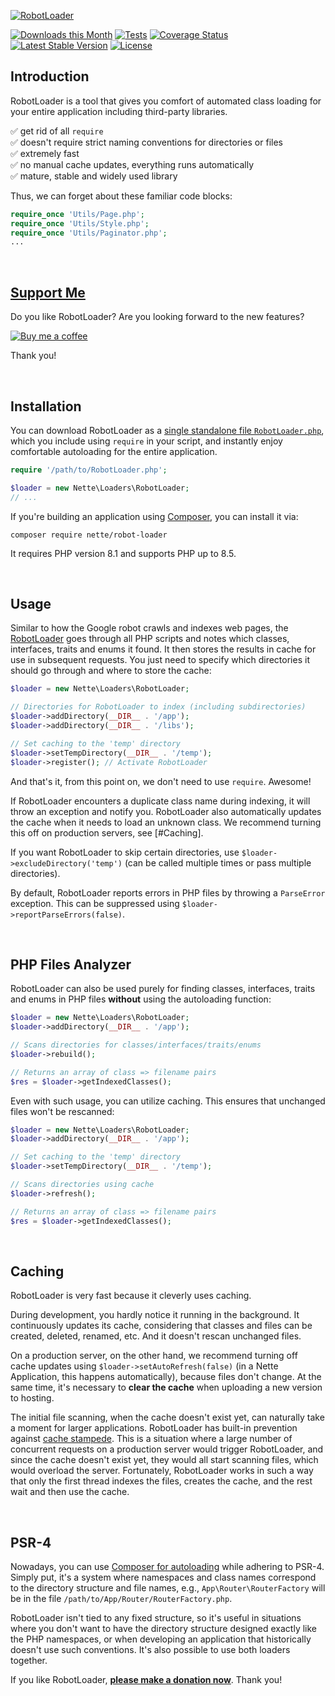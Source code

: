 [![RobotLoader](https://github.com/nette/robot-loader/assets/194960/53a155e2-5959-44c5-8944-d1b9ec203923)](https://doc.nette.org/en/robot-loader)

[![Downloads this Month](https://img.shields.io/packagist/dm/nette/robot-loader.svg)](https://packagist.org/packages/nette/robot-loader)
[![Tests](https://github.com/nette/robot-loader/workflows/Tests/badge.svg?branch=master)](https://github.com/nette/robot-loader/actions)
[![Coverage Status](https://coveralls.io/repos/github/nette/robot-loader/badge.svg?branch=master)](https://coveralls.io/github/nette/robot-loader?branch=master)
[![Latest Stable Version](https://poser.pugx.org/nette/robot-loader/v/stable)](https://github.com/nette/robot-loader/releases)
[![License](https://img.shields.io/badge/license-New%20BSD-blue.svg)](https://github.com/nette/robot-loader/blob/master/license.md)


Introduction
------------

RobotLoader is a tool that gives you comfort of automated class loading for your entire application including third-party libraries.

✅ get rid of all `require`<br>
✅ doesn't require strict naming conventions for directories or files<br>
✅ extremely fast<br>
✅ no manual cache updates, everything runs automatically<br>
✅ mature, stable and widely used library<br>

Thus, we can forget about these familiar code blocks:

```php
require_once 'Utils/Page.php';
require_once 'Utils/Style.php';
require_once 'Utils/Paginator.php';
...
```

 <!---->

[Support Me](https://github.com/sponsors/dg)
--------------------------------------------

Do you like RobotLoader? Are you looking forward to the new features?

[![Buy me a coffee](https://files.nette.org/icons/donation-3.svg)](https://github.com/sponsors/dg)

Thank you!

 <!---->

Installation
------------

You can download RobotLoader as a [single standalone file `RobotLoader.php`](https://github.com/nette/robot-loader/raw/standalone/src/RobotLoader/RobotLoader.php), which you include using `require` in your script, and instantly enjoy comfortable autoloading for the entire application.

```php
require '/path/to/RobotLoader.php';

$loader = new Nette\Loaders\RobotLoader;
// ...
```

If you're building an application using [Composer](https://doc.nette.org/en/best-practices/composer), you can install it via:

```shell
composer require nette/robot-loader
```

It requires PHP version 8.1 and supports PHP up to 8.5.

 <!---->

Usage
-----

Similar to how the Google robot crawls and indexes web pages, the [RobotLoader](https://api.nette.org/robot-loader/master/Nette/Loaders/RobotLoader.html) goes through all PHP scripts and notes which classes, interfaces, traits and enums it found. It then stores the results in cache for use in subsequent requests. You just need to specify which directories it should go through and where to store the cache:

```php
$loader = new Nette\Loaders\RobotLoader;

// Directories for RobotLoader to index (including subdirectories)
$loader->addDirectory(__DIR__ . '/app');
$loader->addDirectory(__DIR__ . '/libs');

// Set caching to the 'temp' directory
$loader->setTempDirectory(__DIR__ . '/temp');
$loader->register(); // Activate RobotLoader
```

And that's it, from this point on, we don't need to use `require`. Awesome!

If RobotLoader encounters a duplicate class name during indexing, it will throw an exception and notify you. RobotLoader also automatically updates the cache when it needs to load an unknown class. We recommend turning this off on production servers, see [#Caching].

If you want RobotLoader to skip certain directories, use `$loader->excludeDirectory('temp')` (can be called multiple times or pass multiple directories).

By default, RobotLoader reports errors in PHP files by throwing a `ParseError` exception. This can be suppressed using `$loader->reportParseErrors(false)`.

 <!---->

PHP Files Analyzer
------------------

RobotLoader can also be used purely for finding classes, interfaces, traits and enums in PHP files **without** using the autoloading function:

```php
$loader = new Nette\Loaders\RobotLoader;
$loader->addDirectory(__DIR__ . '/app');

// Scans directories for classes/interfaces/traits/enums
$loader->rebuild();

// Returns an array of class => filename pairs
$res = $loader->getIndexedClasses();
```

Even with such usage, you can utilize caching. This ensures that unchanged files won't be rescanned:

```php
$loader = new Nette\Loaders\RobotLoader;
$loader->addDirectory(__DIR__ . '/app');

// Set caching to the 'temp' directory
$loader->setTempDirectory(__DIR__ . '/temp');

// Scans directories using cache
$loader->refresh();

// Returns an array of class => filename pairs
$res = $loader->getIndexedClasses();
```

 <!---->

Caching
-------

RobotLoader is very fast because it cleverly uses caching.

During development, you hardly notice it running in the background. It continuously updates its cache, considering that classes and files can be created, deleted, renamed, etc. And it doesn't rescan unchanged files.

On a production server, on the other hand, we recommend turning off cache updates using `$loader->setAutoRefresh(false)` (in a Nette Application, this happens automatically), because files don't change. At the same time, it's necessary to **clear the cache** when uploading a new version to hosting.

The initial file scanning, when the cache doesn't exist yet, can naturally take a moment for larger applications. RobotLoader has built-in prevention against [cache stampede](https://en.wikipedia.org/wiki/Cache_stampede).
This is a situation where a large number of concurrent requests on a production server would trigger RobotLoader, and since the cache doesn't exist yet, they would all start scanning files, which would overload the server.
Fortunately, RobotLoader works in such a way that only the first thread indexes the files, creates the cache, and the rest wait and then use the cache.

 <!---->

PSR-4
-----

Nowadays, you can use [Composer for autoloading](https://doc.nette.org/en/best-practices/composer#toc-autoloading) while adhering to PSR-4. Simply put, it's a system where namespaces and class names correspond to the directory structure and file names, e.g., `App\Router\RouterFactory` will be in the file `/path/to/App/Router/RouterFactory.php`.

RobotLoader isn't tied to any fixed structure, so it's useful in situations where you don't want to have the directory structure designed exactly like the PHP namespaces, or when developing an application that historically doesn't use such conventions. It's also possible to use both loaders together.


If you like RobotLoader, **[please make a donation now](https://nette.org/donate)**. Thank you!
